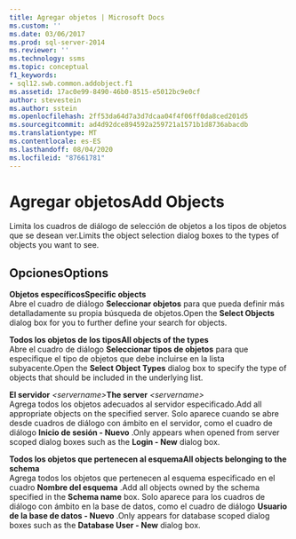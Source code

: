 ```yaml
---
title: Agregar objetos | Microsoft Docs
ms.custom: ''
ms.date: 03/06/2017
ms.prod: sql-server-2014
ms.reviewer: ''
ms.technology: ssms
ms.topic: conceptual
f1_keywords:
- sql12.swb.common.addobject.f1
ms.assetid: 17ac0e99-8490-46b0-8515-e5012bc9e0cf
author: stevestein
ms.author: sstein
ms.openlocfilehash: 2ff53da64d7a3d7dcaa04f4f06ff0da8ced201d5
ms.sourcegitcommit: ad4d92dce894592a259721a1571b1d8736abacdb
ms.translationtype: MT
ms.contentlocale: es-ES
ms.lasthandoff: 08/04/2020
ms.locfileid: "87661781"
---
```

# <a name="add-objects"></a><span data-ttu-id="b07cf-102">Agregar objetos</span><span class="sxs-lookup"><span data-stu-id="b07cf-102">Add Objects</span></span>
  <span data-ttu-id="b07cf-103">Limita los cuadros de diálogo de selección de objetos a los tipos de objetos que se desean ver.</span><span class="sxs-lookup"><span data-stu-id="b07cf-103">Limits the object selection dialog boxes to the types of objects you want to see.</span></span>  
  
## <a name="options"></a><span data-ttu-id="b07cf-104">Opciones</span><span class="sxs-lookup"><span data-stu-id="b07cf-104">Options</span></span>  
 <span data-ttu-id="b07cf-105">**Objetos específicos**</span><span class="sxs-lookup"><span data-stu-id="b07cf-105">**Specific objects**</span></span>  
 <span data-ttu-id="b07cf-106">Abre el cuadro de diálogo **Seleccionar objetos** para que pueda definir más detalladamente su propia búsqueda de objetos.</span><span class="sxs-lookup"><span data-stu-id="b07cf-106">Open the **Select Objects** dialog box for you to further define your search for objects.</span></span>  
  
 <span data-ttu-id="b07cf-107">**Todos los objetos de los tipos**</span><span class="sxs-lookup"><span data-stu-id="b07cf-107">**All objects of the types**</span></span>  
 <span data-ttu-id="b07cf-108">Abre el cuadro de diálogo **Seleccionar tipos de objetos** para que especifique el tipo de objetos que debe incluirse en la lista subyacente.</span><span class="sxs-lookup"><span data-stu-id="b07cf-108">Open the **Select Object Types** dialog box to specify the type of objects that should be included in the underlying list.</span></span>  
  
 <span data-ttu-id="b07cf-109">**El servidor**  _\<servername>_</span><span class="sxs-lookup"><span data-stu-id="b07cf-109">**The server**  _\<servername>_</span></span>  
 <span data-ttu-id="b07cf-110">Agrega todos los objetos adecuados al servidor especificado.</span><span class="sxs-lookup"><span data-stu-id="b07cf-110">Add all appropriate objects on the specified server.</span></span> <span data-ttu-id="b07cf-111">Solo aparece cuando se abre desde cuadros de diálogo con ámbito en el servidor, como el cuadro de diálogo **Inicio de sesión - Nuevo** .</span><span class="sxs-lookup"><span data-stu-id="b07cf-111">Only appears when opened from server scoped dialog boxes such as the **Login - New** dialog box.</span></span>  
  
 <span data-ttu-id="b07cf-112">**Todos los objetos que pertenecen al esquema**</span><span class="sxs-lookup"><span data-stu-id="b07cf-112">**All objects belonging to the schema**</span></span>  
 <span data-ttu-id="b07cf-113">Agrega todos los objetos que pertenecen al esquema especificado en el cuadro **Nombre del esquema** .</span><span class="sxs-lookup"><span data-stu-id="b07cf-113">Add all objects owned by the schema specified in the **Schema name** box.</span></span> <span data-ttu-id="b07cf-114">Solo aparece para los cuadros de diálogo con ámbito en la base de datos, como el cuadro de diálogo **Usuario de la base de datos - Nuevo** .</span><span class="sxs-lookup"><span data-stu-id="b07cf-114">Only appears for database scoped dialog boxes such as the **Database User - New** dialog box.</span></span>  
  
  
